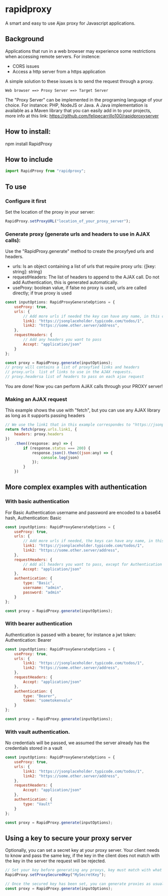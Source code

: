 # rapidproxy
A smart and easy to use Ajax proxy for Javascript applications.

## Background
Applications that run in a web browser may experience some restrictions when accessing remote servers. For instence:
* CORS issues
* Access a http server from a https application

A simple solution to these issues is to send the request through a proxy.
```
Web browser ==> Proxy Server ==> Target Server
```

The "Proxy Server" can be implemented in the programing language of your choice. For instance: PHP, NodeJS or Java.
A Java implementation is available as a Maven library that you can easily add in to your projects, more info at this link:
https://github.com/felipecarrillo100/rapidproxyserver

## How to install:
npm install RapidProxy

## How to include
```javascript
import RapidProxy from "rapidproxy";
```

## To use
### Configure it first
Set the location of the proxy in your server: 
```javascript
RapidProxy.setProxyURL("location_of_your_proxy_server");  
```  

### Generate proxy (generate urls and headers to use in AJAX calls):
Use the "RapidProxy.generate" method to create the proxyfyed urls and headers. 
* urls: Is an object containing a list of urls that require proxy urls: {[key: string]: string}
* requestHeaders: The list of headers to append to the AJAX call. Do not add Authentication, this is generated automatically.
* useProxy: boolean value, if false no proxy is used, urls are called directly; if true proxy is used 

```javascript
const inputOptions: RapidProxyGenerateOptions = {
    useProxy: true,
    urls: {
        // Add more urls if needed the key can have any name, in this case link1, you will use the key to invocque the proxyfyed link
        link1: "https://jsonplaceholder.typicode.com/todos/1",
        link2: "https://some.other.server/address",
    },
    requestHeaders: {
        // Add any headers you want to pass
        Accept: "application/json"
    }
};

const proxy = RapidProxy.generate(inputOptions);
// proxy will contains a list of proxyfied links and headers
// proxy.urls  list of links to use in the AJAX requests.
// proxy.headersa list of headers to pass on each ajax request
```
You are done!  Now you can perform AJAX calls through your PROXY server!

### Making an AJAX request
This example shows the use with "fetch", but you can use any AJAX library as long as it supports passing headers

```javascript
// We use the link1 that in this example correspondes to "https://jsonplaceholder.typicode.com/todos/1"
return fetch(proxy.urls.link1, {
    headers: proxy.headers
})
    .then((response: any) => {
        if (response.status === 200) {
            response.json().then((json:any) => {
                console.log(json)
            });
        }
    })
```

## More complex examples with authentication
### With basic authentication
For Basic Authentication username and password are encoded to a base64 hash,  Authentication: Basic <bas64-hash>

```javascript
const inputOptions: RapidProxyGenerateOptions = {
    useProxy: true,
    urls: {
        // Add more urls if needed, the keys can have any name, in this case link1, you will use the key to invocque the proxyfyed link
        link1: "https://jsonplaceholder.typicode.com/todos/1",
        link2: "https://some.other.server/address",
    },
    requestHeaders: {
        // Add all headers you want to pass, except for Authentication that is automatically generated
        Accept: "application/json"
    },
    authentication: {
        type: "Basic",
        username: "admin",
        password: "admin"
    }
};

const proxy = RapidProxy.generate(inputOptions);
```

### With bearer authentication
Authentication is passed with a bearer, for instance a jwt token: Authentication: Bearer <some-token>

```javascript
const inputOptions: RapidProxyGenerateOptions = {
    useProxy: true,
    urls: {
        link1: "https://jsonplaceholder.typicode.com/todos/1",
        link2: "https://some.other.server/address",
    },
    requestHeaders: {
        Accept: "application/json"
    },
    authentication: {
        type: "Bearer",
        token: "sometokenvalu"
    }
};

const proxy = RapidProxy.generate(inputOptions);
```

### With vault authentication. 
No credentials will be  passed, we assumed the server already has the credentials stored in a vault

```javascript
const inputOptions: RapidProxyGenerateOptions = {
    useProxy: true,
    urls: {
        link1: "https://jsonplaceholder.typicode.com/todos/1",
        link2: "https://some.other.server/address",
    },
    requestHeaders: {
        Accept: "application/json"
    },
    authentication: {
        type: "Vault"
    }
};

const proxy = RapidProxy.generate(inputOptions);
```

## Using a key to secure your proxy server

Optionally, you can set a secret key at your proxy server.  Your client needs to know and pass the same key, if the key in the client does not match with the key in the server the request will be rejected.

```javascript
// Set your key before generating any proxys, key must match with what the key have set in your server
RapidProxy.setProxySecuredKey("MySecretKey");

// Once the secured key has been set, you can generate proxies as usual
const proxy = RapidProxy.generate(inputOptions);
```
